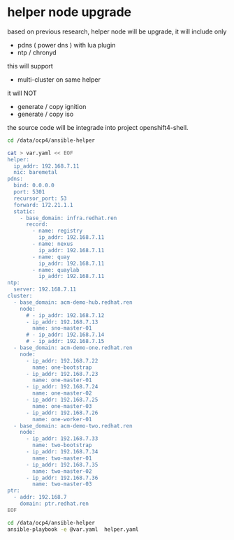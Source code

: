 # helper node upgrade

based on previous research, helper node will be upgrade, it will include only
- pdns ( power dns ) with lua plugin
- ntp / chronyd

this will support
- multi-cluster on same helper

it will NOT
- generate / copy ignition
- generate / copy iso

the source code will be integrade into project openshift4-shell.

```bash
cd /data/ocp4/ansible-helper

cat > var.yaml << EOF
helper:
  ip_addr: 192.168.7.11
  nic: baremetal
pdns:
  bind: 0.0.0.0
  port: 5301
  recursor_port: 53
  forward: 172.21.1.1
  static:
    - base_domain: infra.redhat.ren
      record:
        - name: registry
          ip_addr: 192.168.7.11
        - name: nexus
          ip_addr: 192.168.7.11
        - name: quay
          ip_addr: 192.168.7.11
        - name: quaylab
          ip_addr: 192.168.7.11
ntp:
  server: 192.168.7.11
cluster:
  - base_domain: acm-demo-hub.redhat.ren
    node:
      # - ip_addr: 192.168.7.12
      - ip_addr: 192.168.7.13
        name: sno-master-01
      # - ip_addr: 192.168.7.14
      # - ip_addr: 192.168.7.15
  - base_domain: acm-demo-one.redhat.ren
    node: 
      - ip_addr: 192.168.7.22
        name: one-bootstrap
      - ip_addr: 192.168.7.23
        name: one-master-01
      - ip_addr: 192.168.7.24
        name: one-master-02
      - ip_addr: 192.168.7.25
        name: one-master-03
      - ip_addr: 192.168.7.26
        name: one-worker-01
  - base_domain: acm-demo-two.redhat.ren
    node: 
      - ip_addr: 192.168.7.33
        name: two-bootstrap
      - ip_addr: 192.168.7.34
        name: two-master-01
      - ip_addr: 192.168.7.35
        name: two-master-02
      - ip_addr: 192.168.7.36
        name: two-master-03
ptr: 
  - addr: 192.168.7
    domain: ptr.redhat.ren
EOF

cd /data/ocp4/ansible-helper
ansible-playbook -e @var.yaml  helper.yaml

```